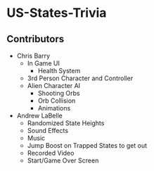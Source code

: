 # US-States-Trivia

## Contributors

-   Chris Barry
    -   In Game UI
        -   Health System
    -   3rd Person Character and Controller
    -   Alien Character AI
        -   Shooting Orbs
        -   Orb Collision
        -   Animations
-   Andrew LaBelle
    -   Randomized State Heights
    -   Sound Effects
    -   Music
    -   Jump Boost on Trapped States to get out
    -   Recorded Video
    -   Start/Game Over Screen
